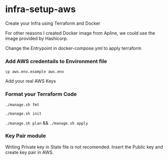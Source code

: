 # infra-setup-aws

Create your Infra using Terraform and Docker 

For other reasons I created Docker image from Apline, we could use the image provided by Hashicorp. 

Change the Entrypoint in docker-compose.yml to apply terraform 

### Add AWS credentails to Environment file

`cp aws.env.example aws.env`

Add your real AWS Keys 

### Format your Terraform Code

`./manage.sh fmt`

`./manage.sh init`

`./manage.sh plan` &&  `./manage.sh apply`


### Key Pair module

Writing Private key in State file is not recomended. Insert the Public key and create key pair in AWS. 
